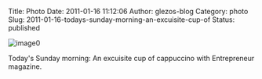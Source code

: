 Title: Photo
Date: 2011-01-16 11:12:06
Author: glezos-blog
Category: photo
Slug: 2011-01-16-todays-sunday-morning-an-excuisite-cup-of
Status: published

![image0](http://41.media.tumblr.com/tumblr_lf4qocrDPp1qaawg5o1_1280.jpg)

Today's Sunday morning: An excuisite cup of cappuccino with Entrepreneur
magazine.
